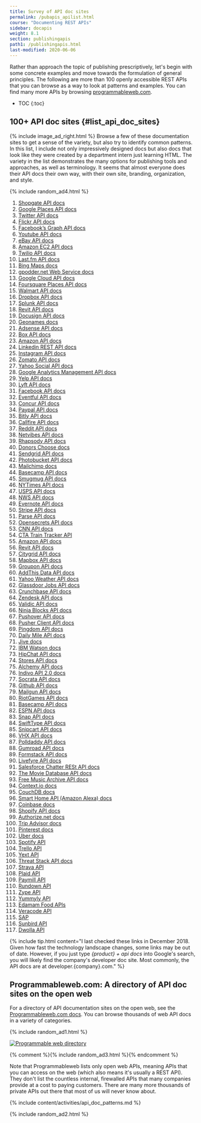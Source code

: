 ```yaml
---
title: Survey of API doc sites
permalink: /pubapis_apilist.html
course: "Documenting REST APIs"
sidebar: docapis
weight: 8.1
section: publishingapis
path1: /publishingapis.html
last-modified: 2020-06-06
---
```


Rather than approach the topic of publishing prescriptively, let's begin with some concrete examples and move towards the formulation of general principles. The following are more than 100 openly accessible REST APIs that you can browse as a way to look at patterns and examples. You can find many more APIs by browsing [programmableweb.com](http://programmableweb.com).

* TOC
{:toc}

## 100+ API doc sites {#list_api_doc_sites}

{% include image_ad_right.html %} Browse a few of these documentation sites to get a sense of the variety, but also try to identify common patterns. In this list, I include not only impressively designed docs but also docs that look like they were created by a department intern just learning HTML. The variety in the list demonstrates the many options for publishing tools and approaches, as well as terminology. It seems that almost everyone does their API docs their own way, with their own site, branding, organization, and style.

{% include random_ad4.html %}

<ol>
  <li><a rel="nofollow" href="https://developer.shopgate.com/">Shopgate API docs</a></li>
  <li><a rel="nofollow" href="https://developers.google.com/places/webservice/intro">Google Places API docs</a></li>
  <li><a rel="nofollow" href="https://dev.twitter.com/rest/public">Twitter API docs</a></li>
  <li><a rel="nofollow" href="https://www.flickr.com/services/api/">Flickr API docs</a></li>
  <li><a rel="nofollow" href="https://developers.facebook.com/docs/graph-api/overview">Facebook’s Graph API docs</a></li>
  <li><a rel="nofollow" href="https://developers.google.com/youtube/v3/">Youtube API docs</a></li>
  <li><a rel="nofollow" href="https://go.developer.ebay.com/api-documentation">eBay API docs</a></li>
  <li><a rel="nofollow" href="http://docs.aws.amazon.com/AWSEC2/latest/APIReference/Welcome.html">Amazon EC2 API docs</a></li>
  <li><a rel="nofollow" href="https://www.twilio.com/docs/api">Twilio API docs</a></li>
  <li><a rel="nofollow" href="https://www.last.fm/api">Last.fm API docs</a></li>
  <li><a rel="nofollow" href="https://www.microsoft.com/en-us/maps/documentation">Bing Maps docs</a></li>
  <li><a rel="nofollow" href="http://gpoddernet.readthedocs.io/en/latest/api/">gpodder.net Web Service docs</a></li>
  <li><a rel="nofollow" href="https://cloud.google.com/appengine/docs">Google Cloud API docs</a></li>
  <li><a rel="nofollow" href="https://developer.foursquare.com/places-api">Foursquare Places API docs</a></li>
  <li><a rel="nofollow" href="https://developer.walmartlabs.com/">Walmart API docs</a></li>
  <li><a rel="nofollow" href="https://www.dropbox.com/developers/core/docs">Dropbox API docs</a></li>
  <li><a rel="nofollow" href="http://dev.splunk.com/restapi">Splunk API docs</a></li>
  <li><a rel="nofollow" href="http://www.revitapidocs.com/">Revit API docs</a></li>
  <li><a rel="nofollow" href="https://www.docusign.com/developer-center/documentation">Docusign API docs</a></li>
  <li><a rel="nofollow" href="http://www.geonames.org/export/web-services.html">Geonames docs</a></li>
  <li><a rel="nofollow" href="https://developers.google.com/adsense/management/">Adsense API docs</a></li>
  <li><a rel="nofollow" href="https://developer.box.com/">Box API docs</a></li>
  <li><a rel="nofollow" href="http://docs.aws.amazon.com/AWSEC2/latest/APIReference/Welcome.html">Amazon API docs</a></li>
  <li><a rel="nofollow" href="https://developer.linkedin.com/docs/rest-api">Linkedin REST API docs</a></li>
  <li><a rel="nofollow" href="https://instagram.com/developer/">Instagram API docs</a></li>
  <li><a rel="nofollow" href="https://developers.zomato.com/documentation">Zomato API docs</a></li>
  <li><a rel="nofollow" href="https://developer.yahoo.com/social/rest_api_guide/index.html">Yahoo Social API docs</a></li>
  <li><a rel="nofollow" href="https://developers.google.com/analytics/devguides/config/">Google Analytics Management API docs</a></li>
  <li><a rel="nofollow" href="https://www.yelp.com/developers/documentation">Yelp API docs</a></li>
  <li><a rel="nofollow" href="https://developer.lyft.com/docs/overview">Lyft API docs</a></li>
  <li><a rel="nofollow" href="https://developers.facebook.com/docs/graph-api">Facebook API docs</a></li>
  <li><a rel="nofollow" href="http://api.eventful.com/docs">Eventful API docs</a></li>
  <li><a rel="nofollow" href="https://developer.concur.com/docs-and-resources/documentation">Concur API docs</a></li>
  <li><a rel="nofollow" href="https://developer.paypal.com/docs/api/">Paypal API docs</a></li>
  <li><a rel="nofollow" href="http://dev.bitly.com/">Bitly API docs</a></li>
  <li><a rel="nofollow" href="https://developers.callfire.com/docs.html">Callfire API docs</a></li>
  <li><a rel="nofollow" href="http://www.reddit.com/dev/api">Reddit API docs</a></li>
  <li><a rel="nofollow" href="https://uwa.netvibes.com/docs/Uwa/html/index.html">Netvibes API docs</a></li>
  <li><a rel="nofollow" href="https://developer.rhapsody.com/">Rhapsody API docs</a></li>
  <li><a rel="nofollow" href="http://data.donorschoose.org/docs/overview/">Donors Choose docs</a></li>
  <li><a rel="nofollow" href="https://sendgrid.com/docs/index.html">Sendgrid API docs</a></li>
  <li><a rel="nofollow" href="http://bit.ly/1rMDb5b">Photobucket API docs</a></li>
  <li><a rel="nofollow" href="http://kb.mailchimp.com/api/?utm_source=apidocs&amp;utm_medium=internal_ad&amp;utm_campaign=api_v3">Mailchimp docs</a></li>
  <li><a rel="nofollow" href="https://github.com/basecamp/bcx-api/">Basecamp API docs</a></li>
  <li><a rel="nofollow" href="https://smugmug.atlassian.net/wiki/display/API/Home">Smugmug API docs</a></li>
  <li><a rel="nofollow" href="http://developer.nytimes.com/docs/read/article_search_api_v2">NYTimes API docs</a></li>
  <li><a rel="nofollow" href="https://www.usps.com/business/web-tools-apis/track-and-confirm-api.htm">USPS API docs</a></li>
  <li><a rel="nofollow" href="http://www.nws.noaa.gov/mdl/survey/pgb_survey/dev/rest.php">NWS API docs</a></li>
  <li><a rel="nofollow" href="https://dev.evernote.com/doc/">Evernote API docs</a></li>
  <li><a rel="nofollow" href="https://stripe.com/docs/api">Stripe API docs</a></li>
  <li><a rel="nofollow" href="http://docs.parseplatform.org/rest/guide/">Parse API docs</a></li>
  <li><a rel="nofollow" href="https://www.opensecrets.org/resources/create/apis.php">Opensecrets API docs</a></li>
  <li><a rel="nofollow" href="http://developer.cnn.com/docs/">CNN API docs</a></li>
  <li><a rel="nofollow" href="http://www.transitchicago.com/developers/ttdocs/default.aspx">CTA Train Tracker API</a></li>
  <li><a rel="nofollow" href="http://docs.aws.amazon.com/AlexaWebInfoService/latest/">Amazon API docs</a></li>
  <li><a rel="nofollow" href="https://docs.synapsepay.com/">Revit API docs</a></li>
  <li><a rel="nofollow" href="http://docs.citygridmedia.com/display/citygridv2/CityGrid+APIs">Citygrid API docs</a></li>
  <li><a rel="nofollow" href="https://www.mapbox.com/developers/api/">Mapbox API docs</a></li>
  <li><a rel="nofollow" href="http://partner-api.groupon.com/help/">Groupon API docs</a></li>
  <li><a rel="nofollow" href="http://www.addthis.com/academy/addthis-data-api/">AddThis Data API docs</a></li>
  <li><a rel="nofollow" href="https://developer.yahoo.com/weather/">Yahoo Weather API docs</a></li>
  <li><a rel="nofollow" href="https://www.glassdoor.com/developer/jobsApiActions.htm">Glassdoor Jobs API docs</a></li>
  <li><a rel="nofollow" href="http://data.crunchbase.com/">Crunchbase API docs</a></li>
  <li><a rel="nofollow" href="https://developer.zendesk.com/rest_api/docs/core/introduction">Zendesk API docs</a></li>
  <li><a rel="nofollow" href="https://docs.validic.com/">Validic API docs</a></li>
  <li><a rel="nofollow" href="http://docs.ninja.is/rest/user.html">Ninja Blocks API docs</a></li>
  <li><a rel="nofollow" href="https://pushover.net/api">Pushover API docs</a></li>
  <li><a rel="nofollow" href="https://pusher.com/docs/client_api_guide">Pusher Client API docs</a></li>
  <li><a rel="nofollow" href="https://www.pingdom.com/resources/api">Pingdom API docs</a></li>
  <li><a rel="nofollow" href="https://www.dailymile.com/api/documentation">Daily Mile API docs</a></li>
  <li><a rel="nofollow" href="https://developers.jivesoftware.com/api/v3/cloud/rest/">Jive docs</a></li>
  <li><a rel="nofollow" href="http://www.ibm.com/smarterplanet/us/en/ibmwatson/developercloud/apis/">IBM Watson docs</a></li>
  <li><a rel="nofollow" href="https://www.hipchat.com/docs/apiv2">HipChat API docs</a></li>
  <li><a rel="nofollow" href="https://developer.bigcommerce.com/api/">Stores API docs</a></li>
  <li><a rel="nofollow" href="https://www.ibm.com/watson/alchemy-api.html">Alchemy API docs</a></li>
  <li><a rel="nofollow" href="http://docs.indivohealth.org/en/2.0/api.html">Indivo API 2.0 docs</a></li>
  <li><a rel="nofollow" href="http://dev.socrata.com/">Socrata API docs</a></li>
  <li><a rel="nofollow" href="https://developer.github.com/v3/">Github API docs</a></li>
  <li><a rel="nofollow" href="https://documentation.mailgun.com/api_reference.html">Mailgun API docs</a></li>
  <li><a rel="nofollow" href="https://developer.riotgames.com/api-methods/">RiotGames API docs</a></li>
  <li><a rel="nofollow" href="https://github.com/basecamp/bcx-api">Basecamp API docs</a></li>
  <li><a rel="nofollow" href="http://www.espn.com/apis/devcenter/docs/">ESPN API docs</a></li>
  <li><a rel="nofollow" href="https://github.com/mgp25/SC-API/wiki/Snap-API-Documentation">Snap API docs</a></li>
  <li><a rel="nofollow" href="https://swiftype.com/documentation/">SwiftType API docs</a></li>
  <li><a rel="nofollow" href="http://docs.snipcart.com/api-reference/introduction">Snipcart API docs</a></li>
  <li><a rel="nofollow" href="http://dev.vhx.tv/docs/api/">VHX API docs</a></li>
  <li><a rel="nofollow" href="http://support.polldaddy.com/api/">Polldaddy API docs</a></li>
  <li><a rel="nofollow" href="https://gumroad.com/api">Gumroad API docs</a></li>
  <li><a rel="nofollow" href="http://developers.formstack.com/">Formstack API docs</a></li>
  <li><a rel="nofollow" href="http://answers.livefyre.com/developers/api-reference/">Livefyre API docs</a></li>
  <li><a rel="nofollow" href="https://developer.salesforce.com/docs/atlas.en-us.chatterapi.meta/chatterapi/">Salesforce Chatter RESt API docs</a></li>
  <li><a rel="nofollow" href="https://developers.themoviedb.org/3/getting-started">The Movie Database API docs</a></li>
  <li><a rel="nofollow" href="https://freemusicarchive.org/api">Free Music Archive API docs</a></li>
  <li><a rel="nofollow" href="https://docs.context.io/#getting-started">Context.io docs</a></li>
  <li><a rel="nofollow" href="http://docs.couchdb.org">CouchDB docs</a></li>
  <li><a rel="nofollow" href="https://developer.amazon.com/docs/device-apis/alexa-interface.html">Smart Home API (Amazon Alexa) docs</a></li>
  <li><a rel="nofollow" href="https://developers.coinbase.com/api/v2">Coinbase docs</a></li>
  <li><a rel="nofollow" href="https://help.shopify.com/api/reference">Shopify API docs</a></li>
  <li><a rel="nofollow" href="http://developer.authorize.net/api/reference/index.html">Authorize.net docs</a></li>
  <li><a rel="nofollow" href="https://developer-tripadvisor.com/content-api/documentation/">Trip Advisor docs</a></li>
  <li><a rel="nofollow" href="https://developers.pinterest.com/docs/getting-started/introduction/?">Pinterest docs</a></li>
  <li><a rel="nofollow" href="https://developer.uber.com/docs/">Uber docs</a></li>
  <li><a rel="nofollow" href="https://developer.spotify.com/web-api/">Spotify API</a></li>
  <li><a rel="nofollow" href="https://developers.trello.com/">Trello API</a></li>
  <li><a rel="nofollow" href="http://developer.yext.com/docs/">Yext API</a></li>
  <li><a rel="nofollow" href="https://apidocs.threatstack.com/v2/">Threat Stack API docs</a></li>
  <li><a rel="nofollow" href="https://developers.strava.com/">Strava API</a></li>
  <li><a rel="nofollow" href="https://plaid.com/docs/">Plaid API</a></li>
  <li><a rel="nofollow" href="https://developers.paymill.com/API/index">Paymill API</a></li>
  <li><a rel="nofollow" href="https://rapidapi.com/therundown/api/therundown?endpoint=5ace93eae4b04378c0ca27ba">Rundown API</a></li>
  <li><a rel="nofollow" href="https://docs.zype.com/reference">Zype API</a></li>
  <li><a rel="nofollow" href="https://developer.yummly.com/">Yummyly API</a></li>
  <li><a rel="nofollow" href="https://developer.edamam.com/">Edamam Food APIs</a></li>
  <li><a rel="nofollow" href="https://help.veracode.com/reader/LMv_dtSHyb7iIxAQznC~9w/HmF8Z4cz70Rb2y1p39tWDw">Veracode API</a></li>
  <li><a rel="nofollow" href="https://help.sap.com/viewer/58f583a7643e48cf944cf554eb961f5b/4.2/en-US">SAP</a></li>
  <li><a rel="nofollow" href="https://www.sunbirddcim.com/help/dcTrack/v521/API/Default.htm#APIGuide/Introduction.htm%3FTocPath%3D_____1">Sunbird API</a></li>
  <li><a rel="nofollow" href="https://docs.dwolla.com/#introduction">Dwolla API</a></li>
</ol>

{% include tip.html content="I last checked these links in December 2018. Given how fast the technology landscape changes, some links may be out of date. However, if you just type <i>{product} + api docs</i> into Google's search, you will likely find the company's developer doc site. Most commonly, the API docs are at developer.{company}.com." %}

## Programmableweb<span>.</span>com: A directory of API doc sites on the open web

For a directory of API documentation sites on the open web, see the [Programmableweb.com docs](http://www.programmableweb.com/apis/directory). You can browse thousands of web API docs in a variety of categories.

{% include random_ad1.html %}

<a rel="nofollow" href="http://www.programmableweb.com/apis/directory" class="noExtIcon"><img src="https://s3.us-west-1.wasabisys.com/idbwmedia.com/images/api/programmableweb.png" alt="Programmable web directory" /></a>

{% comment %}{% include random_ad3.html %}{% endcomment %}

Note that Programmableweb lists only open web APIs, meaning APIs that you can access on the web (which also means it's usually a REST API). They don't list the countless internal, firewalled APIs that many companies provide at a cost to paying customers. There are many more thousands of private APIs out there that most of us will never know about.

{% include content/activities/api_doc_patterns.md %}

{% include random_ad2.html %}
